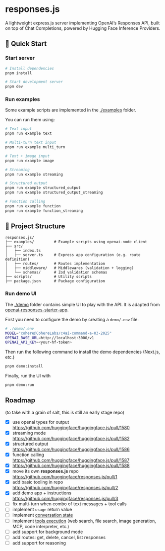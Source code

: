 # responses.js

A lightweight express.js server implementing OpenAI’s Responses API, built on top of Chat Completions, powered by Hugging Face Inference Providers.

## 🚀 Quick Start

### Start server

```bash
# Install dependencies
pnpm install

# Start development server
pnpm dev
```

### Run examples

Some example scripts are implemented in the [./examples](./examples) folder.

You can run them using:

```bash
# Text input
pnpm run example text

# Multi-turn text input
pnpm run example multi_turn

# Text + image input
pnpm run example image

# Streaming
pnpm run example streaming

# Structured output
pnpm run example structured_output
pnpm run example structured_output_streaming

# Function calling
pnpm run example function
pnpm run example function_streaming
```

## 📁 Project Structure

```
responses.js/
├── examples/         # Example scripts using openai-node client
├── src/
│   ├── index.ts           
│   ├── server.ts     # Express app configuration (e.g. route definition)
│   ├── routes/       # Routes implementation
│   ├── middleware/   # Middlewares (validation + logging)
│   └── schemas/      # Zod validation schemas
├── scripts/          # Utility scripts
├── package.json      # Package configuration
```

### Run demo UI

The [./demo](./demo) folder contains simple UI to play with the API. It is adapted from [openai-responses-starter-app](https://github.com/openai/openai-responses-starter-app).

First you need to configure the demo by creating a `demo/.env` file:

```bash
# ./demo/.env
MODEL="cohere@CohereLabs/c4ai-command-a-03-2025"
OPENAI_BASE_URL=http://localhost:3000/v1
OPENAI_API_KEY=<your-hf-token>
```

Then run the following command to install the demo dependencies (Next.js, etc.)

```bash
pnpm demo:install
```

Finally, run the UI with

```bash
pnpm demo:run
```

## Roadmap

(to take with a grain of salt, this is still an early stage repo)

- [x] use openai types for output https://github.com/huggingface/huggingface.js/pull/1580
- [x] streaming mode https://github.com/huggingface/huggingface.js/pull/1582
- [x] structured output https://github.com/huggingface/huggingface.js/pull/1586
- [x] function calling https://github.com/huggingface/huggingface.js/pull/1587
- [x] https://github.com/huggingface/huggingface.js/pull/1588
- [x] move its own **responses.js** repo https://github.com/huggingface/responses.js/pull/1
- [x] add basic tooling in repo https://github.com/huggingface/responses.js/pull/2
- [x] add demo app + instructions https://github.com/huggingface/responses.js/pull/3
- [ ] fix multi-turn when combo of text messages + tool calls
- [ ] implement `usage` return value
- [ ] implement [conversation state](https://platform.openai.com/docs/guides/conversation-state?api-mode=responses)
- [ ] implement [tools execution](https://platform.openai.com/docs/guides/tools?api-mode=responses) (web search, file search, image generation, MCP, code interpreter, etc.)
- [ ] add support for background mode
- [ ] add routes: get, delete, cancel, list responses
- [ ] add support for reasoning
